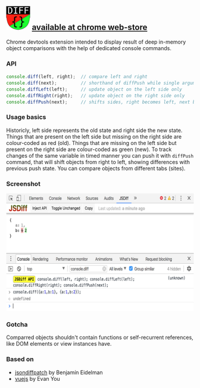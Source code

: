 ![jsdiff](./src/img/panel-icon64.png) [available at chrome web-store](https://chrome.google.com/webstore/detail/jsdiff-devtool/iefeamoljhdcpigpnpggeiiabpnpgonb)
---
Chrome devtools extension intended to display result of deep in-memory object
comparisons with the help of dedicated console commands.


### API
```javascript
console.diff(left, right);  // compare left and right
console.diff(next);         // shorthand of diffPush while single argumented
console.diffLeft(left);     // update object on the left side only
console.diffRight(right);   // update object on the right side only
console.diffPush(next);     // shifts sides, right becomes left, next becomes right
```


### Usage basics
Historicly, left side represents the old state and right side the new state.
Things that are present on the left side but missing on the right side are colour-coded as red (old).
Things that are missing on the left side but present on the right side are colour-coded as green (new).
To track changes of the same variable in timed manner you can push it with `diffPush` command,
that will shift objects from right to left, showing differences with previous push state.
You can compare objects from different tabs (sites).


### Screenshot
![screenshot](./doc/screenshot-01.png)


### Gotcha
Comparred objects shouldn't contain functions or self-recurrent references, like DOM elements or view instances have.


### Based on
- [jsondiffpatch](https://github.com/benjamine/jsondiffpatch) by Benjamín Eidelman
- [vuejs](https://github.com/vuejs) by Evan You
